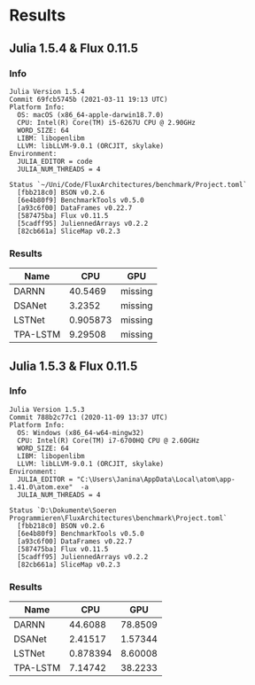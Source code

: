 # Results

## Julia 1.5.4 & Flux 0.11.5

### Info

```julia-repl
Julia Version 1.5.4
Commit 69fcb5745b (2021-03-11 19:13 UTC)
Platform Info:
  OS: macOS (x86_64-apple-darwin18.7.0)
  CPU: Intel(R) Core(TM) i5-6267U CPU @ 2.90GHz
  WORD_SIZE: 64
  LIBM: libopenlibm
  LLVM: libLLVM-9.0.1 (ORCJIT, skylake)
Environment:
  JULIA_EDITOR = code
  JULIA_NUM_THREADS = 4
```

```julia-repl
Status `~/Uni/Code/FluxArchitectures/benchmark/Project.toml`
  [fbb218c0] BSON v0.2.6
  [6e4b80f9] BenchmarkTools v0.5.0
  [a93c6f00] DataFrames v0.22.7
  [587475ba] Flux v0.11.5
  [5cadff95] JuliennedArrays v0.2.2
  [82cb661a] SliceMap v0.2.3
```

### Results

| Name     |  CPU        |   GPU     |   
|----------|-------------|-----------|
| DARNN    |     40.5469  |  missing |
| DSANet   |      3.2352  |  missing |
| LSTNet   |    0.905873  |  missing |
| TPA-LSTM |     9.29508  |  missing |


## Julia 1.5.3 & Flux 0.11.5

### Info

```julia-repl
Julia Version 1.5.3
Commit 788b2c77c1 (2020-11-09 13:37 UTC)
Platform Info:
  OS: Windows (x86_64-w64-mingw32)
  CPU: Intel(R) Core(TM) i7-6700HQ CPU @ 2.60GHz
  WORD_SIZE: 64
  LIBM: libopenlibm
  LLVM: libLLVM-9.0.1 (ORCJIT, skylake)
Environment:
  JULIA_EDITOR = "C:\Users\Janina\AppData\Local\atom\app-1.41.0\atom.exe"  -a
  JULIA_NUM_THREADS = 4
```

```julia-repl
Status `D:\Dokumente\Soeren Programmieren\FluxArchitectures\benchmark\Project.toml`
  [fbb218c0] BSON v0.2.6
  [6e4b80f9] BenchmarkTools v0.5.0
  [a93c6f00] DataFrames v0.22.7
  [587475ba] Flux v0.11.5
  [5cadff95] JuliennedArrays v0.2.2
  [82cb661a] SliceMap v0.2.3
```

### Results

| Name     |  CPU        |   GPU     |   
|----------|-------------|-----------|
| DARNN    |    44.6088  |  78.8509  |
| DSANet   |    2.41517  |  1.57344  |
| LSTNet   |   0.878394  |  8.60008  |
| TPA-LSTM |    7.14742  |  38.2233  |
